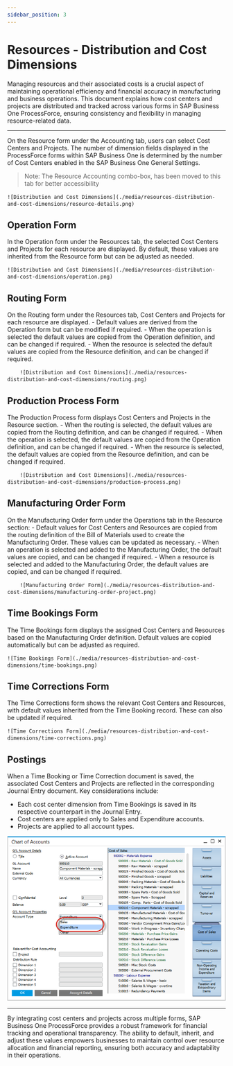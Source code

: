 ```yaml
---
sidebar_position: 3
---
```


# Resources - Distribution and Cost Dimensions

Managing resources and their associated costs is a crucial aspect of maintaining operational efficiency and financial accuracy in manufacturing and business operations. This document explains how cost centers and projects are distributed and tracked across various forms in SAP Business One ProcessForce, ensuring consistency and flexibility in managing resource-related data.

---

On the Resource form under the Accounting tab, users can select Cost Centers and Projects. The number of dimension fields displayed in the ProcessForce forms within SAP Business One is determined by the number of Cost Centers enabled in the SAP Business One General Settings.
>Note: The Resource Accounting combo-box, has been moved to this tab for better accessibility

    ![Distribution and Cost Dimensions](./media/resources-distribution-and-cost-dimensions/resource-details.png)

## Operation Form

In the Operation form under the Resources tab, the selected Cost Centers and Projects for each resource are displayed. By default, these values are inherited from the Resource form but can be adjusted as needed.

    ![Distribution and Cost Dimensions](./media/resources-distribution-and-cost-dimensions/operation.png)

## Routing Form

On the Routing form under the Resources tab, Cost Centers and Projects for each resource are displayed.
    - Default values are derived from the Operation form but can be modified if required.
    - When the operation is selected the default values are copied from the Operation definition, and can be changed if required.
    - When the resource is selected the default values are copied from the Resource definition, and can be changed if required.

        ![Distribution and Cost Dimensions](./media/resources-distribution-and-cost-dimensions/routing.png)

## Production Process Form

The Production Process form displays Cost Centers and Projects in the Resource section.
    - When the routing is selected, the default values are copied from the Routing definition, and can be changed if required.
    - When the operation is selected, the default values are copied from the Operation definition, and can be changed if required.
    - When the resource is selected, the default values are copied from the Resource definition, and can be changed if required.

        ![Distribution and Cost Dimensions](./media/resources-distribution-and-cost-dimensions/production-process.png)

## Manufacturing Order Form

On the Manufacturing Order form under the Operations tab in the Resource section:
    - Default values for Cost Centers and Resources are copied from the routing definition of the Bill of Materials used to create the Manufacturing Order. These values can be updated as necessary.
    - When an operation is selected and added to the Manufacturing Order, the default values are copied, and can be changed if required.
    - When a resource is selected and added to the Manufacturing Order, the default values are copied, and can be changed if required.

        ![Manufacturing Order Form](./media/resources-distribution-and-cost-dimensions/manufacturing-order-project.png)

## Time Bookings Form

The Time Bookings form displays the assigned Cost Centers and Resources based on the Manufacturing Order definition. Default values are copied automatically but can be adjusted as required.

    ![Time Bookings Form](./media/resources-distribution-and-cost-dimensions/time-bookings.png)

## Time Corrections Form

The Time Corrections form shows the relevant Cost Centers and Resources, with default values inherited from the Time Booking record. These can also be updated if required.

    ![Time Corrections Form](./media/resources-distribution-and-cost-dimensions/time-corrections.png)

## Postings

When a Time Booking or Time Correction document is saved, the associated Cost Centers and Projects are reflected in the corresponding Journal Entry document. Key considerations include:

- Each cost center dimension from Time Bookings is saved in its respective counterpart in the Journal Entry.
- Cost centers are applied only to Sales and Expenditure accounts.
- Projects are applied to all account types.

![Distribution and Cost Dimensions](./media/resources-distribution-and-cost-dimensions/chart-of-accounts.png)

---
By integrating cost centers and projects across multiple forms, SAP Business One ProcessForce provides a robust framework for financial tracking and operational transparency. The ability to default, inherit, and adjust these values empowers businesses to maintain control over resource allocation and financial reporting, ensuring both accuracy and adaptability in their operations.

